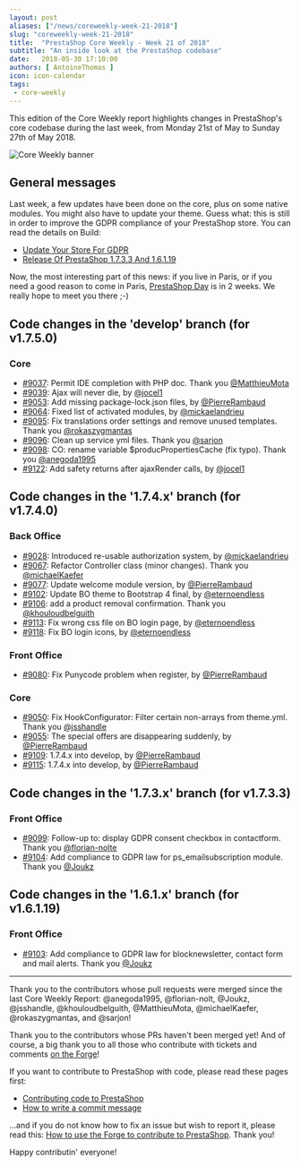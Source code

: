 ```yaml
---
layout: post
aliases: ["/news/coreweekly-week-21-2018"]
slug: "coreweekly-week-21-2018"
title:  "PrestaShop Core Weekly - Week 21 of 2018"
subtitle: "An inside look at the PrestaShop codebase"
date:   2018-05-30 17:10:00
authors: [ AntoineThomas ]
icon: icon-calendar
tags:
 - core-weekly
---
```


This edition of the Core Weekly report highlights changes in PrestaShop's core codebase during the last week, from Monday 21st of May to Sunday 27th of May 2018.

![Core Weekly banner](/assets/images/2017/04/core_weekly_banner.jpg)


## General messages

Last week, a few updates have been done on the core, plus on some native modules. You might also have to update your theme. Guess what: this is still in order to improve the GDPR compliance of your PrestaShop store. You can read the details on Build:

* [Update Your Store For GDPR](http://build.prestashop.com/news/update-your-prestashop-store/)
* [Release Of PrestaShop 1.7.3.3 And 1.6.1.19](http://build.prestashop.com/news/prestashop-1-7-3-3-1-6-1-19-maintenance-releases/)

Now, the most interesting part of this news: if you live in Paris, or if you need a good reason to come in Paris, [PrestaShop Day](https://prestashopday.com) is in 2 weeks. We really hope to meet you there ;-)

## Code changes in the 'develop' branch (for v1.7.5.0)

### Core

* [#9037](https://github.com/PrestaShop/PrestaShop/pull/9037): Permit IDE completion with PHP doc. Thank you [@MatthieuMota](https://github.com/MatthieuMota)
* [#9039](https://github.com/PrestaShop/PrestaShop/pull/9039): Ajax will never die, by [@jocel1](https://github.com/jocel1)
* [#9053](https://github.com/PrestaShop/PrestaShop/pull/9053): Add missing package-lock.json files, by [@PierreRambaud](https://github.com/PierreRambaud)
* [#9064](https://github.com/PrestaShop/PrestaShop/pull/9064): Fixed list of activated modules, by [@mickaelandrieu](https://github.com/mickaelandrieu)
* [#9095](https://github.com/PrestaShop/PrestaShop/pull/9095): Fix translations order settings and remove unused templates. Thank you [@rokaszygmantas](https://github.com/rokaszygmantas)
* [#9096](https://github.com/PrestaShop/PrestaShop/pull/9096): Clean up service yml files. Thank you [@sarjon](https://github.com/sarjon)
* [#9098](https://github.com/PrestaShop/PrestaShop/pull/9098): CO: rename variable $producPropertiesCache (fix typo). Thank you [@anegoda1995](https://github.com/anegoda1995)
* [#9122](https://github.com/PrestaShop/PrestaShop/pull/9122): Add safety returns after ajaxRender calls, by [@jocel1](https://github.com/jocel1)


## Code changes in the '1.7.4.x' branch (for v1.7.4.0)

### Back Office

* [#9028](https://github.com/PrestaShop/PrestaShop/pull/9028): Introduced re-usable authorization system, by [@mickaelandrieu](https://github.com/mickaelandrieu)
* [#9067](https://github.com/PrestaShop/PrestaShop/pull/9067): Refactor Controller class (minor changes). Thank you [@michaelKaefer](https://github.com/michaelKaefer)
* [#9077](https://github.com/PrestaShop/PrestaShop/pull/9077): Update welcome module version, by [@PierreRambaud](https://github.com/PierreRambaud)
* [#9102](https://github.com/PrestaShop/PrestaShop/pull/9102): Update BO theme to Bootstrap 4 final, by [@eternoendless](https://github.com/eternoendless)
* [#9106](https://github.com/PrestaShop/PrestaShop/pull/9106): add a product removal confirmation. Thank you [@khouloudbelguith](https://github.com/khouloudbelguith)
* [#9113](https://github.com/PrestaShop/PrestaShop/pull/9113): Fix wrong css file on BO login page, by [@eternoendless](https://github.com/eternoendless)
* [#9118](https://github.com/PrestaShop/PrestaShop/pull/9118): Fix BO login icons, by [@eternoendless](https://github.com/eternoendless)


### Front Office

* [#9080](https://github.com/PrestaShop/PrestaShop/pull/9080):  Fix Punycode problem when register, by [@PierreRambaud](https://github.com/PierreRambaud)


### Core

* [#9050](https://github.com/PrestaShop/PrestaShop/pull/9050): Fix HookConfigurator: Filter certain non-arrays from theme.yml. Thank you [@jsshandle](https://github.com/jsshandle)
* [#9055](https://github.com/PrestaShop/PrestaShop/pull/9055): The special offers are disappearing suddenly, by [@PierreRambaud](https://github.com/PierreRambaud)
* [#9109](https://github.com/PrestaShop/PrestaShop/pull/9109): 1.7.4.x into develop, by [@PierreRambaud](https://github.com/PierreRambaud)
* [#9115](https://github.com/PrestaShop/PrestaShop/pull/9115): 1.7.4.x into develop, by [@PierreRambaud](https://github.com/PierreRambaud)


## Code changes in the '1.7.3.x' branch (for v1.7.3.3)

### Front Office

* [#9099](https://github.com/PrestaShop/PrestaShop/pull/9099): Follow-up to: display GDPR consent checkbox in contactform. Thank you [@florian-nolte](https://github.com/florian-nolte)
* [#9104](https://github.com/PrestaShop/PrestaShop/pull/9104): Add compliance to GDPR law for ps_emailsubscription module. Thank you [@Joukz](https://github.com/Joukz)


## Code changes in the '1.6.1.x' branch (for v1.6.1.19)

### Front Office

* [#9103](https://github.com/PrestaShop/PrestaShop/pull/9103): Add compliance to GDPR law for blocknewsletter, contact form and mail alerts. Thank you [@Joukz](https://github.com/Joukz)


<hr />

Thank you to the contributors whose pull requests were merged since the last Core Weekly Report: @anegoda1995, @florian-nolt, @Joukz, @jsshandle, @khouloudbelguith, @MatthieuMota, @michaelKaefer, @rokaszygmantas, and @sarjon!

Thank you to the contributors whose PRs haven't been merged yet! And of course, a big thank you to all those who contribute with tickets and comments [on the Forge](http://forge.prestashop.com/)!

If you want to contribute to PrestaShop with code, please read these pages first:

 * [Contributing code to PrestaShop](http://doc.prestashop.com/display/PS16/Contributing+code+to+PrestaShop)
 * [How to write a commit message](http://doc.prestashop.com/display/PS16/How+to+write+a+commit+message)

...and if you do not know how to fix an issue but wish to report it, please read this: [How to use the Forge to contribute to PrestaShop](http://doc.prestashop.com/display/PS16/How+to+use+the+Forge+to+contribute+to+PrestaShop). Thank you!

Happy contributin' everyone!
